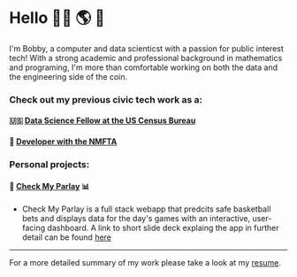 # Hello 👨‍💻 🌎 👋

I'm Bobby, a computer and data scienticst with a passion for public interest tech! With a strong academic and professional background in mathematics and programing, I'm more than comfortable working on both the data and the engineering side of the coin. 


### Check out my previous civic tech work as a:
#### 🇺🇸 [Data Science Fellow at the US Census Bureau](https://github.com/codingitforward/cdfdemoday2021/blob/main/Bobby_Wells_Katie_Harris.pdf)
#### 🚸 [Developer with the NMFTA](https://github.com/hliu12/nmfta-code-for-good)

### Personal projects:
#### 🏀 [Check My Parlay](https://check-my-parlay.herokuapp.com/) 📊
- Check My Parlay is a full stack webapp that predcits safe basketball bets and displays data for the day's games with an interactive, user-facing dashboard. A link to short slide deck explaing the app in further detail can be found [here](https://docs.google.com/presentation/d/1z_xn3-4bsgzCoXlPTebCviU5MA1YtEdrJG5tRmmyWyo/edit?usp=sharing)



---
For a more detailed summary of my work please take a look at my [resume](https://drive.google.com/file/d/1Qin-uI_AyxfYejQUBPsbDROPoK2NuJYM/view?usp=sharing).
<!---
bobbywells52/bobbywells52 is a ✨ special ✨ repository because its `README.md` (this file) appears on your GitHub profile.
You can click the Preview link to take a look at your changes.
--->
